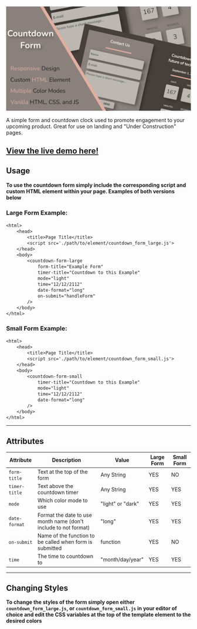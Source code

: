 ![Countdown Form Cover](https://github.com/JGugino/html-countdown-form/blob/master/releases/publication/build_1.0/html_countdown_cover.png?raw=true "Countdown Form Cover Image")

A simple form and countdown clock used to promote engagement to your upcoming product. Great for use on landing and "Under Construction" pages.

**[View the live demo here!](https://tinyurl.com/countdown-form)**
---

## Usage
**To use the countdown form simply include the corresponding script and custom HTML element within your page. Examples of both versions below**

### Large Form Example:
```
<html>
    <head>
        <title>Page Title</title>
        <script src='./path/to/element/countdown_form_large.js'>
    </head>
    <body>
        <countdown-form-large 
            form-title="Example Form" 
            timer-title="Countdown to this Example"
            mode="light" 
            time="12/12/2112" 
            date-format="long"
            on-submit="handleForm"
        />
    </body>
</html>
```

### Small Form Example:
```
<html>
    <head>
        <title>Page Title</title>
        <script src='./path/to/element/countdown_form_small.js'>
    </head>
    <body>
        <countdown-form-small 
            timer-title="Countdown to this Example"
            mode="light" 
            time="12/12/2112" 
            date-format="long"
        />
    </body>
</html>
```

---

## Attributes

| Attribute | Description | Value | Large Form | Small Form |
| --------- | ----------- |---------- | ---------- | ---------- |
| `form-title` | Text at the top of the form | Any String | YES | NO |
| `timer-title` | Text above the countdown timer | Any String | YES | YES |
| `mode` | Which color mode to use | "light" or "dark" | YES | YES |
| `date-format` | Format the date to use month name (don't include to not format) | "long" | YES | YES |
| `on-submit` | Name of the function to be called when form is submitted  | function | YES | NO |
| `time` | The time to countdown to  | "month/day/year" | YES | YES |

---

## Changing Styles

**To change the styles of the form simply open either `countdown_form_large.js`, or `countdown_form_small.js` in your editor of choice and edit the CSS variables at the top of the template element to the desired colors**
